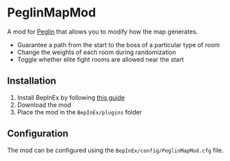 # PeglinMapMod
A mod for [Peglin](https://store.steampowered.com/app/1296610/Peglin/) that allows you to modify how the map generates.
 * Guarantee a path from the start to the boss of a particular type of room
 * Change the weights of each room during randomization
 * Toggle whether elite fight rooms are allowed near the start

## Installation
 1. Install BepInEx by following [this guide](https://docs.bepinex.dev/articles/user_guide/installation/index.html)
 2. Download the mod
 3. Place the mod in the `BepInEx/plugins` folder

## Configuration
The mod can be configured using the `BepInEx/config/PeglinMapMod.cfg` file.
